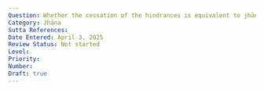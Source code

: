 ```yaml
---
Question: Whether the cessation of the hindrances is equivalent to jhāna?
Category: Jhāna
Sutta References:
Date Entered: April 3, 2025
Review Status: Not started
Level: 
Priority: 
Number: 
Draft: true
---
```

